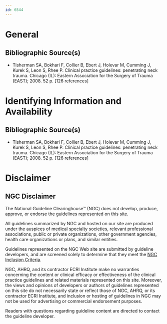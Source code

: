 ```yaml
---
id: 6544
---
```


# General

## Bibliographic Source(s)

- Tisherman SA, Bokhari F, Collier B, Ebert J, Holevar M, Cumming J, Kurek S, Leon S, Rhee P. Clinical practice guidelines: penetrating neck trauma. Chicago (IL): Eastern Association for the Surgery of Trauma (EAST); 2008. 52 p. [126 references]

# Identifying Information and Availability

## Bibliographic Source(s)

- Tisherman SA, Bokhari F, Collier B, Ebert J, Holevar M, Cumming J, Kurek S, Leon S, Rhee P. Clinical practice guidelines: penetrating neck trauma. Chicago (IL): Eastern Association for the Surgery of Trauma (EAST); 2008. 52 p. [126 references]

# Disclaimer

## NGC Disclaimer

The National Guideline Clearinghouse™ (NGC) does not develop, produce, approve, or endorse the guidelines represented on this site.

All guidelines summarized by NGC and hosted on our site are produced under the auspices of medical specialty societies, relevant professional associations, public or private organizations, other government agencies, health care organizations or plans, and similar entities.

Guidelines represented on the NGC Web site are submitted by guideline developers, and are screened solely to determine that they meet the [NGC Inclusion Criteria](/help-and-about/summaries/inclusion-criteria).

NGC, AHRQ, and its contractor ECRI Institute make no warranties concerning the content or clinical efficacy or effectiveness of the clinical practice guidelines and related materials represented on this site. Moreover, the views and opinions of developers or authors of guidelines represented on this site do not necessarily state or reflect those of NGC, AHRQ, or its contractor ECRI Institute, and inclusion or hosting of guidelines in NGC may not be used for advertising or commercial endorsement purposes.

Readers with questions regarding guideline content are directed to contact the guideline developer.


